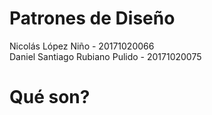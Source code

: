 # Patrones de Diseño

Nicolás López Niño - 20171020066 <br/>
Daniel Santiago Rubiano Pulido - 20171020075 <br/>

# Qué son?

